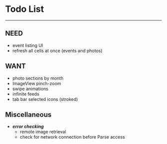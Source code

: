 # Todo List

---

## NEED
* event listing UI
* refresh all cells at once (events and photos)


## WANT
* photo sections by month
* ImageView pinch-zoom
* swipe animations
* infinite feeds
* tab bar selected icons (stroked)


## Miscellaneous
* ___error checking___
    * remote image retrieval
    * check for network connection before Parse access